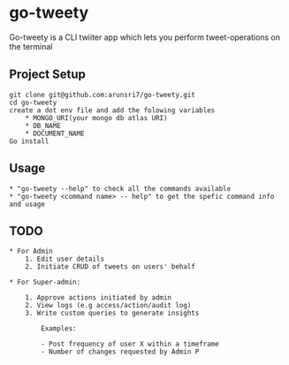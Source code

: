 # go-tweety

Go-tweety is a CLI twiiter app which lets you perform tweet-operations on the terminal

## Project Setup 
    git clone git@github.com:arunsri7/go-tweety.git
    cd go-tweety
    create a dot env file and add the folowing variables
        * MONGO_URI(your mongo db atlas URI)
        * DB_NAME 
        * DOCUMENT_NAME 
    Go install

## Usage
    * "go-tweety --help" to check all the commands available
    * "go-tweety <command name> -- help" to get the spefic command info and usage

## TODO
    * For Admin 
        1. Edit user details
        2. Initiate CRUD of tweets on users' behalf

    * For Super-admin:

        1. Approve actions initiated by admin
        2. View logs (e.g access/action/audit log)
        3. Write custom queries to generate insights

            Examples:

            - Post frequency of user X within a timeframe
            - Number of changes requested by Admin P
            
